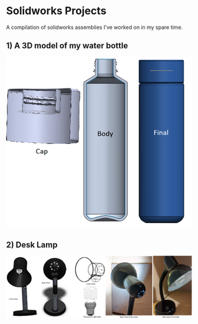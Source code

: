 # Solidworks Projects
A compilation of solidworks assemblies I've worked on in my spare time. 


## 1) A 3D model of my water bottle


![](images/Waterbottle.PNG)


## 2) Desk Lamp

![](images/Lamp.PNG)

